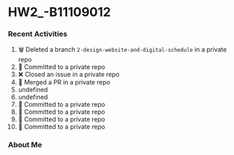 # HW2_-B11109012

### Recent Activities
<!--START_SECTION:activity-->
1. 🗑️ Deleted a branch `2-design-website-and-digital-schedule` in a private repo
2. 📝 Committed to a private repo
3. ❌ Closed an issue in a private repo
4. 🔀 Merged a PR in a private repo
5. undefined
6. undefined
7. 📝 Committed to a private repo
8. 📝 Committed to a private repo
9. 📝 Committed to a private repo
10. 📝 Committed to a private repo
<!--END_SECTION:activity-->

### About Me
<!--MYLINKS:START -->
<!--MYLINKS:END -->
